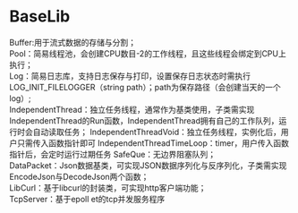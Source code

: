 # BaseLib
Buffer:用于流式数据的存储与分割；  
Pool：简易线程池，会创建CPU数目-2的工作线程，且这些线程会绑定到CPU上执行；  
Log：简易日志库，支持日志保存与打印，设置保存日志状态时需执行LOG_INIT_FILELOGGER（string path）；path为保存路径（会创建当天的一个log）;  
IndependentThread：独立任务线程，通常作为基类使用，子类需实现IndependentThread的Run函数，IndependentThread拥有自己的工作队列，运行时会自动读取任务；
IndependentThreadVoid：独立任务线程，实例化后，用户只需传入函数指针即可
IndependentThreadTimeLoop：timer，用户传入函数指针后，会定时运行过期任务
SafeQue：无边界阻塞队列；  
DataPacket：Json数据基类，可实现JSON数据序列化与反序列化，子类需实现EncodeJson与DecodeJson两个函数；  
LibCurl：基于libcurl的封装类，可实现http客户端功能；  
TcpServer：基于epoll et的tcp并发服务程序
